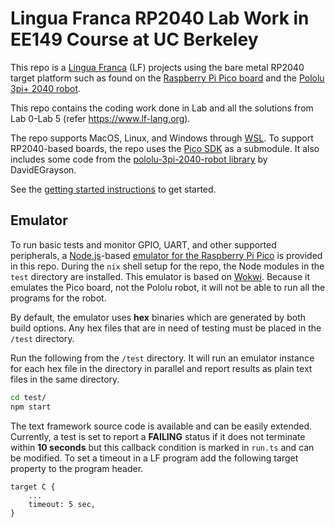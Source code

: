 # Lingua Franca RP2040 Lab Work in EE149 Course at UC Berkeley
This repo is a [Lingua Franca](https://www.lf-lang.org/) (LF) projects using the bare metal RP2040 target platform such as found on the [Raspberry Pi Pico board](https://www.raspberrypi.com/products/raspberry-pi-pico/) and the [Pololu 3pi+ 2040 robot](https://www.pololu.com/docs/0J86).

This repo contains the coding work done in Lab and all the solutions from Lab 0-Lab 5 (refer https://www.lf-lang.org).

The repo supports MacOS, Linux, and Windows through [WSL](https://learn.microsoft.com/en-us/windows/wsl/install).
To support RP2040-based boards, the repo uses the [Pico SDK](https://github.com/raspberrypi/pico-sdk/tree/master) as a submodule.
It also includes some code from the [pololu-3pi-2040-robot library](https://github.com/pololu/pololu-3pi-2040-robot/tree/master) by DavidEGrayson.

See the [getting started instructions](https://www.lf-lang.org/embedded-lab/GettingStarted.html) to get started.

## Emulator
To run basic tests and monitor GPIO, UART, and other supported peripherals, a [Node.js](https://nodejs.org/en)-based [emulator for the Raspberry Pi Pico](https://docs.wokwi.com/parts/wokwi-pi-pico) is provided in this repo. During the `nix` shell setup for the repo, the Node modules in the `test` directory are installed. This emulator is based on [Wokwi](https://wokwi.com).
Because it emulates the Pico board, not the Pololu robot, it will not be able to run all the programs for the robot.

By default, the emulator uses **hex** binaries which are generated by both build options. Any hex files that are in need of testing must be placed in the ``/test`` directory.

Run the following from the ``/test`` directory. It will run an emulator instance for each hex file in the directory in parallel and report results as plain text files in the same directory.

``` bash
cd test/
npm start
```

The text framework source code is available and can be easily extended. Currently, a test is set to report a **FAILING** status if it does not terminate within **10 seconds** but this callback condition is marked in ``run.ts`` and can be modified. To set a timeout in a LF program add the following
target property to the program header.

```
target C {
    ...
    timeout: 5 sec,
}
```

